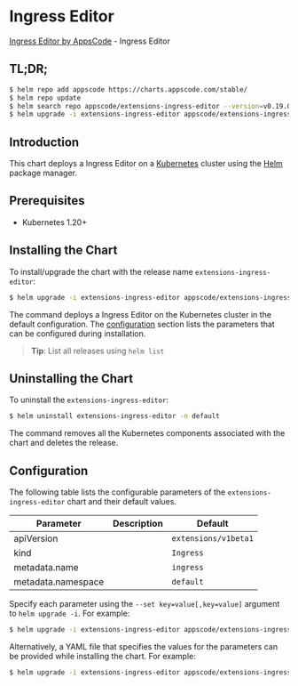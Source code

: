 # Ingress Editor

[Ingress Editor by AppsCode](https://appscode.com) - Ingress Editor

## TL;DR;

```bash
$ helm repo add appscode https://charts.appscode.com/stable/
$ helm repo update
$ helm search repo appscode/extensions-ingress-editor --version=v0.19.0
$ helm upgrade -i extensions-ingress-editor appscode/extensions-ingress-editor -n default --create-namespace --version=v0.19.0
```

## Introduction

This chart deploys a Ingress Editor on a [Kubernetes](http://kubernetes.io) cluster using the [Helm](https://helm.sh) package manager.

## Prerequisites

- Kubernetes 1.20+

## Installing the Chart

To install/upgrade the chart with the release name `extensions-ingress-editor`:

```bash
$ helm upgrade -i extensions-ingress-editor appscode/extensions-ingress-editor -n default --create-namespace --version=v0.19.0
```

The command deploys a Ingress Editor on the Kubernetes cluster in the default configuration. The [configuration](#configuration) section lists the parameters that can be configured during installation.

> **Tip**: List all releases using `helm list`

## Uninstalling the Chart

To uninstall the `extensions-ingress-editor`:

```bash
$ helm uninstall extensions-ingress-editor -n default
```

The command removes all the Kubernetes components associated with the chart and deletes the release.

## Configuration

The following table lists the configurable parameters of the `extensions-ingress-editor` chart and their default values.

|     Parameter      | Description |             Default             |
|--------------------|-------------|---------------------------------|
| apiVersion         |             | <code>extensions/v1beta1</code> |
| kind               |             | <code>Ingress</code>            |
| metadata.name      |             | <code>ingress</code>            |
| metadata.namespace |             | <code>default</code>            |


Specify each parameter using the `--set key=value[,key=value]` argument to `helm upgrade -i`. For example:

```bash
$ helm upgrade -i extensions-ingress-editor appscode/extensions-ingress-editor -n default --create-namespace --version=v0.19.0 --set apiVersion=extensions/v1beta1
```

Alternatively, a YAML file that specifies the values for the parameters can be provided while
installing the chart. For example:

```bash
$ helm upgrade -i extensions-ingress-editor appscode/extensions-ingress-editor -n default --create-namespace --version=v0.19.0 --values values.yaml
```
